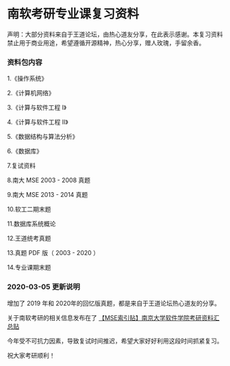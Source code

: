 # 南软考研专业课复习资料

声明：大部分资料来自于王道论坛，由热心道友分享，在此表示感谢。本复习资料禁止用于商业用途，希望遵循开源精神，热心分享，赠人玫瑰，手留余香。

### 资料包内容

1.《操作系统》

2.《计算机网络》

3.《计算与软件工程 I》

4.《计算与软件工程 II》

5.《数据结构与算法分析》

6.《数据库》

7.复试资料

8.南大 MSE 2003 - 2008 真题

9.南大 MSE 2013 - 2014 真题

10.软工二期末题

11.数据库系统概论

12.王道统考真题

13.真题 PDF 版（ 2003 - 2020 ）

14.专业课期末题

### 2020-03-05 更新说明

增加了 2019 年和 2020年的回忆版真题，都是来自于王道论坛热心道友的分享。

关于南软考研的相关信息发布在了 [【MSE索引贴】南京大学软件学院考研资料汇总贴](http://cskaoyan.com/thread-649868-1-1.html)

今年受不可抗力因素，导致复试时间推迟，希望大家好好利用这段时间抓紧复习。

祝大家考研顺利！

